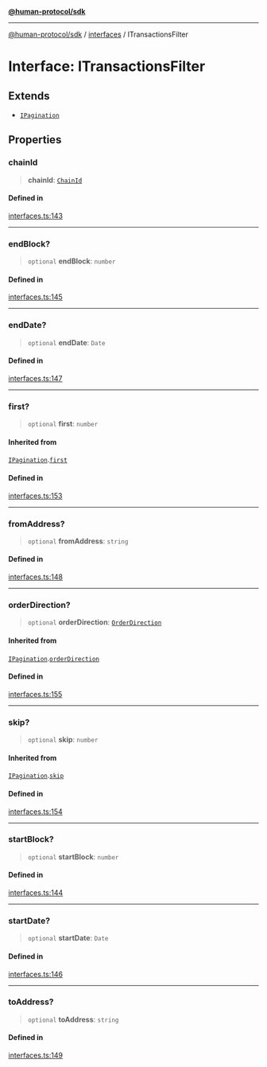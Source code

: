 [**@human-protocol/sdk**](../../README.md)

***

[@human-protocol/sdk](../../modules.md) / [interfaces](../README.md) / ITransactionsFilter

# Interface: ITransactionsFilter

## Extends

- [`IPagination`](IPagination.md)

## Properties

### chainId

> **chainId**: [`ChainId`](../../enums/enumerations/ChainId.md)

#### Defined in

[interfaces.ts:143](https://github.com/humanprotocol/human-protocol/blob/d09ba07adfea005abceaa4b9fc19ef8d97dfa6cc/packages/sdk/typescript/human-protocol-sdk/src/interfaces.ts#L143)

***

### endBlock?

> `optional` **endBlock**: `number`

#### Defined in

[interfaces.ts:145](https://github.com/humanprotocol/human-protocol/blob/d09ba07adfea005abceaa4b9fc19ef8d97dfa6cc/packages/sdk/typescript/human-protocol-sdk/src/interfaces.ts#L145)

***

### endDate?

> `optional` **endDate**: `Date`

#### Defined in

[interfaces.ts:147](https://github.com/humanprotocol/human-protocol/blob/d09ba07adfea005abceaa4b9fc19ef8d97dfa6cc/packages/sdk/typescript/human-protocol-sdk/src/interfaces.ts#L147)

***

### first?

> `optional` **first**: `number`

#### Inherited from

[`IPagination`](IPagination.md).[`first`](IPagination.md#first)

#### Defined in

[interfaces.ts:153](https://github.com/humanprotocol/human-protocol/blob/d09ba07adfea005abceaa4b9fc19ef8d97dfa6cc/packages/sdk/typescript/human-protocol-sdk/src/interfaces.ts#L153)

***

### fromAddress?

> `optional` **fromAddress**: `string`

#### Defined in

[interfaces.ts:148](https://github.com/humanprotocol/human-protocol/blob/d09ba07adfea005abceaa4b9fc19ef8d97dfa6cc/packages/sdk/typescript/human-protocol-sdk/src/interfaces.ts#L148)

***

### orderDirection?

> `optional` **orderDirection**: [`OrderDirection`](../../enums/enumerations/OrderDirection.md)

#### Inherited from

[`IPagination`](IPagination.md).[`orderDirection`](IPagination.md#orderdirection)

#### Defined in

[interfaces.ts:155](https://github.com/humanprotocol/human-protocol/blob/d09ba07adfea005abceaa4b9fc19ef8d97dfa6cc/packages/sdk/typescript/human-protocol-sdk/src/interfaces.ts#L155)

***

### skip?

> `optional` **skip**: `number`

#### Inherited from

[`IPagination`](IPagination.md).[`skip`](IPagination.md#skip)

#### Defined in

[interfaces.ts:154](https://github.com/humanprotocol/human-protocol/blob/d09ba07adfea005abceaa4b9fc19ef8d97dfa6cc/packages/sdk/typescript/human-protocol-sdk/src/interfaces.ts#L154)

***

### startBlock?

> `optional` **startBlock**: `number`

#### Defined in

[interfaces.ts:144](https://github.com/humanprotocol/human-protocol/blob/d09ba07adfea005abceaa4b9fc19ef8d97dfa6cc/packages/sdk/typescript/human-protocol-sdk/src/interfaces.ts#L144)

***

### startDate?

> `optional` **startDate**: `Date`

#### Defined in

[interfaces.ts:146](https://github.com/humanprotocol/human-protocol/blob/d09ba07adfea005abceaa4b9fc19ef8d97dfa6cc/packages/sdk/typescript/human-protocol-sdk/src/interfaces.ts#L146)

***

### toAddress?

> `optional` **toAddress**: `string`

#### Defined in

[interfaces.ts:149](https://github.com/humanprotocol/human-protocol/blob/d09ba07adfea005abceaa4b9fc19ef8d97dfa6cc/packages/sdk/typescript/human-protocol-sdk/src/interfaces.ts#L149)
